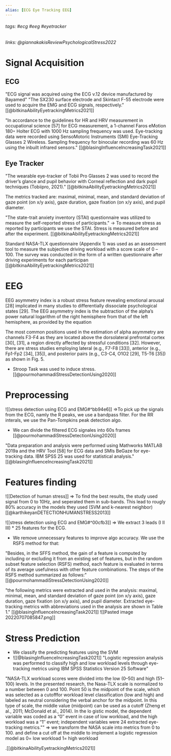 ```yaml
---
alias: [ECG Eye Tracking EEG]
---
```

###### tags: #ecg #eeg #eyetracker 
###### links:  @giannakakisReviewPsychologicalStress2022

# Signal Acquisition
## ECG
"ECG signal was acquired using the ECG v.12 device manufactured by Bayamed"
"The SX230 surface electrode and Skintact F-55 electrode were used to acquire the EMG and ECG signals, respectively." [[@bitkinaAbilityEyetrackingMetrics2021]]

"In accordance to the guidelines for HR and HRV measurement in occupational science [57] for ECG measurement, a 1-channel Faros eMotion 180◦ Holter ECG with 1000 Hz sampling frequency was used. Eye-tracking data were recorded using SensoMotoric Instruments (SMI) Eye-Tracking Glasses 2 Wireless. Sampling frequency for binocular recording was 60 Hz using the inbuilt infrared sensors." [[@blasingInfluenceIncreasingTask2021]]

## Eye Tracker
"The wearable eye-tracker of Tobii Pro Glasses 2 was used to record the driver’s glance and pupil behavior with Corneal reflection and dark pupil techniques (Tobiipro, 2021)." [[@bitkinaAbilityEyetrackingMetrics2021]]

The metrics tracked are: maximal, minimal, mean, and standard deviation of gaze point (on x/y axis), gaze duration, gaze fixation (on x/y axis), and pupil diameter.

"The state-trait anxiety inventory (STAI)  questionnaire was utilized to measure the self-reported stress of participants."
-> To measure stress as reported by participants we use the STAI. Stress is measured before and after the experiment. [[@bitkinaAbilityEyetrackingMetrics2021]]

Standard NASA-TLX questionnaire (Appendix 1) was used as an assessment tool to measure the subjective driving workload with a score scale of 0 –100. The survey was conducted in the form of a written questionnaire after driving experiments for each participan
[[@bitkinaAbilityEyetrackingMetrics2021]]

# EEG
EEG asymmetry index is a robust stress feature revealing emotional arousal [28] implicated in many studies to differentially dissociate psychological states [29]. The EEG asymmetry index is the subtraction of the alpha’s power natural logarithm of the right hemisphere from that of the left hemisphere, as provided by the equation

The most common positions used in the estimation of alpha asymmetry are channels F3-F4 as they are located above the dorsolateral prefrontal cortex [30], [31], a region directly affected by stressful conditions [32]. However, there are stress studies employing lateral (e.g., F7-F8 [33]), anterior (e.g., Fp1-Fp2 [34], [35]), and posterior pairs (e.g., C3-C4, O1O2 [29], T5-T6 [35]) as shown in Fig. 5.
- Stroop Task was used to induce stress. 
[[@pourmohammadiStressDetectionUsing2020]]


# Preprocessing

![[stress detection using ECG and EMG#^bb94e6]]
=>To pick up the signals from the ECG, namly the R peaks, we use a bandpass filter. For the RR interals, we use the Pan-Tompkins peak detection algo.
- We can divide the filtered ECG signales into 60s frames [[@pourmohammadiStressDetectionUsing2020]]

"Data preparation and analysis were performed using Mathworks MATLAB 2019a and the HRV Tool [58] for ECG data and SMIs BeGaze for eye-tracking data. IBM SPSS 25 was used for statistical analysis." [[@blasingInfluenceIncreasingTask2021]]

# Features finding
![[Detection of human stress]]
=> To find the best results, the study used signal from 0 to 10Hz, and seperated them in sub-bands. This lead to rougly 80% accuracy in the models they used (SVM and k-nearest neighbor) [[@karthikeyanDETECTIONHUMANSTRESS2013]]


![[stress detection using ECG and EMG#^00cfb3]]
=> We extract 3 leads (I II III) * 25 features for the ECG. 
- We remove unnecessary features to improve algo accuracy. We use the RSFS method for that:

"Besides, in the SFFS method, the gain of a feature is computed by including or excluding it from an existing set of features, but in the random subset feature selection (RSFS) method, each feature is evaluated in terms of its average usefulness with other feature combinations. The steps of the RSFS method summarized as follows:" [[@pourmohammadiStressDetectionUsing2020]]

"the following metrics were extracted and used in the analysis: maximal, minimal, mean, and standard deviation of gaze point (on x/y axis), gaze duration, gaze fixation (on x/y axis), and pupil diameter. Extracted eye-tracking metrics with abbreviations used in the analysis are shown in Table 1." [[@blasingInfluenceIncreasingTask2021]]
	![[Pasted image 20220707085847.png]]
# Stress Prediction
- We classify the predicting features using the SVM
- ![[@blasingInfluenceIncreasingTask2021]]
"Logistic regression analysis was performed to classify high and low workload levels through eye-tracking metrics using IBM SPSS Statistics Version 25 Software"

"NASA-TLX workload scores were divided into the low (0–50) and high (51–100) levels. In the presented research, the Nasa-TLX scale is normalized to a number between 0 and 100. Point 50 is the midpoint of the scale, which was selected as a cutofffor workload level classification (low and high) and labeled as neutral considering the verbal anchor for the midpoint. In this type of scale, the middle value (midpoint) can be used as a cutoff (Zheng et al., 2011; McDonald et al., 2014). In the lo gistic model, the dependent variable was coded as a “0′′ event in case of low workload, and the high workload was a “1′′ event; independent variables were 24 extracted eye-tracking metrics.""
=> we transform the NASA scale into metrics from 0 to 100. and define a cut off at the middle to implement a logistic regression model as 0= low workload 1= high workload


.[[@bitkinaAbilityEyetrackingMetrics2021]]
